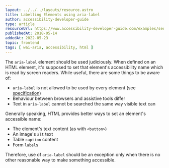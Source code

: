 ```yaml
---
layout: ../../../layouts/resource.astro
title: Labelling Elements using aria-label
author: accessibility-developer-guide
type: article
resourceUrl: https://www.accessibility-developer-guide.com/examples/sensible-aria-usage/label-labelledby/
publishedAt: 2018-05-14
addedAt: 2022-05-23
topic: frontend
tags: [ wai-aria, accessibility, html ]
---
```


The `aria-label` element should be used judiciously. When defined on an HTML element, it's supposed to set that element's accessibility name which is read by screen readers. While useful, there are some things to be aware of:

* `aria-label` is not allowed to be used by every element (see [specification](https://w3c.github.io/html-aria/#docconformance))
* Behaviour between browsers and assistive tools differ
* Text in `aria-label` cannot be searched the same way visible text can

Generally speaking, HTML provides better ways to set an element's accessible name:

* The element's text content (as with `<button>`)
* An image's `alt` text
* Table `caption` content
* Form `label`s

Therefore, use of `aria-label` should be an exception only when there is no other reasonable way to make something accessible.